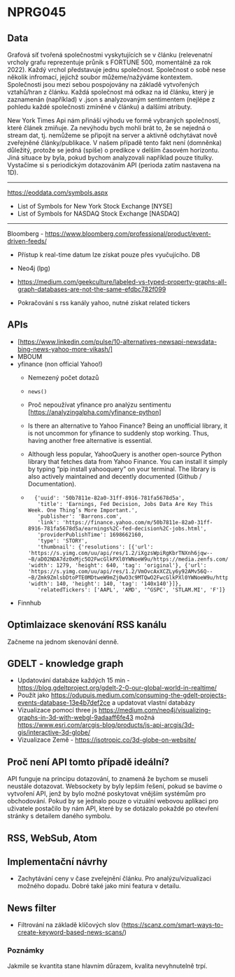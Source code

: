 # NPRG045

## Data
Grafová síť tvořená společnostmi vyskytujících se v článku (relevenatní vrcholy grafu reprezentuje průnik s FORTUNE 500, momentálně za rok 2022). Každý vrchol představuje jednu společnost. Společnost o sobě nese několik infromací, jejichž soubor můžeme/nažýváme kontextem. Společnosti jsou mezi sebou pospojovány na základě vytvořených vztahů/hran z článku. Každá společnost má odkaz na id článku, který je zaznamenán (například) v .json s analyzovaným sentimentem (nejlépe z pohledu každé společnosti zmíněné v článku) a dalšími atributy.

New York Times Api nám přináší výhodu ve formě vybraných společností, které článek zmiňuje. Za nevýhodu bych mohli brát to, že se nejedná o stream dat, tj. nemůžeme se připojit na server a aktivně odchytávat nově zveřejněné články/publikace. V našem případě tento fakt není (domněnka) důležitý, protože se jedná (spíše) o predikce v delším časovém horizontu. Jiná situace by byla, pokud bychom analyzovali například pouze titulky. Vystačíme si s periodickým dotazováním API (perioda zatím nastavena na 1D).

---
https://eoddata.com/symbols.aspx
- List of Symbols for New York Stock Exchange [NYSE]
- List of Symbols for NASDAQ Stock Exchange [NASDAQ]
---
Bloomberg - https://www.bloomberg.com/professional/product/event-driven-feeds/
- Přístup k real-time datum lze získat pouze přes vyučujícího.
DB
- Neo4j (lpg)
- https://medium.com/geekculture/labeled-vs-typed-property-graphs-all-graph-databases-are-not-the-same-efdbc782f099

- Pokračování s rss kanály yahoo, nutné získat related tickers
## APIs
- [https://www.linkedin.com/pulse/10-alternatives-newsapi-newsdata-bing-news-yahoo-more-vikash/]
- MBOUM
- yfinance (non official Yahoo!)
    - Nemezený počet dotazů
    - `news()`
    - Proč nepoužívat yfinance pro analýzu sentimentu [https://analyzingalpha.com/yfinance-python]
    - Is there an alternative to Yahoo Finance? Being an unofficial library, it is not uncommon for yfinance to suddenly stop working. Thus, having another free alternative is essential.
    
    - Although less popular, YahooQuery is another open-source Python library that fetches data from Yahoo Finance. You can install it simply by typing “pip install yahooquery” on your terminal. The library is also actively maintained and decently documented (Github / Documentation).
    - ```
        {'uuid': '50b7811e-82a0-31ff-8916-781fa5678d5a', 
         'title': 'Earnings, Fed Decision, Jobs Data Are Key This Week. One Thing’s More Important.', 
         'publisher': 'Barrons.com', 
         'link': 'https://finance.yahoo.com/m/50b7811e-82a0-31ff-8916-781fa5678d5a/earnings%2C-fed-decision%2C-jobs.html', 
         'providerPublishTime': 1698662160, 
         'type': 'STORY', 
         'thumbnail': {'resolutions': [{'url': 'https://s.yimg.com/uu/api/res/1.2/iXgzsWpiRgKbrTNXnh6jqw--~B/aD02NDA7dz0xMjc5O2FwcGlkPXl0YWNoeW9u/https://media.zenfs.com/en/Barrons.com/fa92d09e55c95de75a80bed7faaa9e0b', 'width': 1279, 'height': 640, 'tag': 'original'}, {'url': 'https://s.yimg.com/uu/api/res/1.2/VmOvcAxXCZLy6y92AMv56Q--~B/Zmk9ZmlsbDtoPTE0MDtweW9mZj0wO3c9MTQwO2FwcGlkPXl0YWNoeW9u/https://media.zenfs.com/en/Barrons.com/fa92d09e55c95de75a80bed7faaa9e0b', 'width': 140, 'height': 140, 'tag': '140x140'}]}, 
         'relatedTickers': ['AAPL', 'AMD', '^GSPC', 'STLAM.MI', 'F']}
        ```
- Finnhub

## Optimlaizace skenování RSS kanálu
Začneme na jednom skenování denně.

## GDELT - knowledge graph
- Updatování databáze každých 15 min - https://blog.gdeltproject.org/gdelt-2-0-our-global-world-in-realtime/
- Použít jako https://odupuis.medium.com/consuming-the-gdelt-projects-events-database-13e4b7def2ce a updatovat vlastní databázy
- Vizualizace pomocí three js https://medium.com/neo4j/visualizing-graphs-in-3d-with-webgl-9adaaff6fe43 možná https://www.esri.com/arcgis-blog/products/js-api-arcgis/3d-gis/interactive-3d-globe/
- Vizualizace Země - https://isotropic.co/3d-globe-on-website/ 

## Proč není API  tomto případě ideální?
API funguje na principu dotazování, to znamená že bychom se museli neustále dotazovat. Websockety by byly lepším řešení, pokud se bavíme o vytvoření API, jenž by bylo možné poskytovat vnějším systémům pro obchodování. Pokud by se jednalo pouze o vizuální webovou aplikaci pro uživatele postačilo by nám API, které by se dotázalo pokaždé po otevření stránky s detailem daného symbolu.

## RSS, WebSub, Atom

## Implementační návrhy
- Zachytávání ceny v čase zveřejnění článku. Pro analýzu/vizualizaci možného dopadu. Dobré také jako mini featura v detailu.

## News filter 
- Filtrování na základě klíčových slov (https://scanz.com/smart-ways-to-create-keyword-based-news-scans/)

### Poznámky
Jakmile se kvantita stane hlavním důrazem, kvalita nevyhnutelně trpí. 